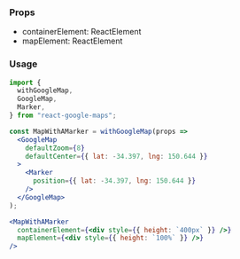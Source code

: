 ### Props

* containerElement: ReactElement
* mapElement: ReactElement

### Usage

```jsx static
import {
  withGoogleMap,
  GoogleMap,
  Marker,
} from "react-google-maps";

const MapWithAMarker = withGoogleMap(props =>
  <GoogleMap
    defaultZoom={8}
    defaultCenter={{ lat: -34.397, lng: 150.644 }}
  >
    <Marker
      position={{ lat: -34.397, lng: 150.644 }}
    />
  </GoogleMap>
);

<MapWithAMarker
  containerElement={<div style={{ height: `400px` }} />}
  mapElement={<div style={{ height: `100%` }} />}
/>
```
